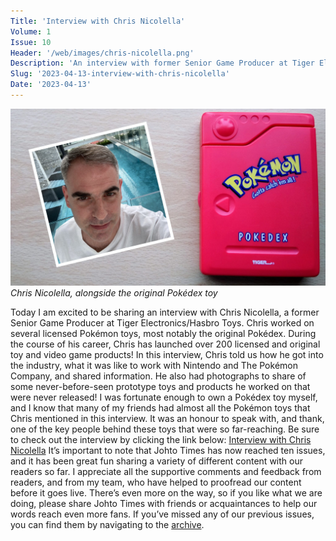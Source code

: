```yaml
---
Title: 'Interview with Chris Nicolella'
Volume: 1
Issue: 10
Header: '/web/images/chris-nicolella.png'
Description: 'An interview with former Senior Game Producer at Tiger Electronics/Hasbro Toys who worked on the original Pokédex toy.'
Slug: '2023-04-13-interview-with-chris-nicolella'
Date: '2023-04-13'
---
```


[![Chris Nicolella, alongside the original Pokédex toy](/web/images/chris-nicolella-alongside-the-original-pokedex-toy.png)](/web/images/chris-nicolella-alongside-the-original-pokedex-toy.png)*Chris Nicolella, alongside the original Pokédex toy*

Today I am excited to be sharing an interview with Chris Nicolella, a former Senior Game Producer at Tiger Electronics/Hasbro Toys. Chris worked on several licensed Pokémon toys, most notably the original Pokédex. During the course of his career, Chris has launched over 200 licensed and original toy and video game products! In this interview, Chris told us how he got into the industry, what it was like to work with Nintendo and The Pokémon Company, and shared information. He also had photographs to share of some never-before-seen prototype toys and products he worked on that were never released!
I was fortunate enough to own a Pokédex toy myself, and I know that many of my friends had almost all the Pokémon toys that Chris mentioned in this interview. It was an honour to speak with, and thank, one of the key people behind these toys that were so far-reaching. Be sure to check out the interview by clicking the link below:
[Interview with Chris Nicolella](https://johto.substack.com/p/interview-with-chris-nicolella)
It’s important to note that Johto Times has now reached ten issues, and it has been great fun sharing a variety of different content with our readers so far. I appreciate all the supportive comments and feedback from readers, and from my team, who have helped to proofread our content before it goes live.
There’s even more on the way, so if you like what we are doing, please share Johto Times with friends or acquaintances to help our words reach even more fans. If you’ve missed any of our previous issues, you can find them by navigating to the [archive](https://johto.substack.com/archive).